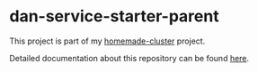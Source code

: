 # dan-service-starter-parent

This project is part of my [homemade-cluster](https://github.com/danparisi/homemade-cluster/blob/main/README.md)
project.

Detailed documentation about this repository can be
found [here](https://github.com/danparisi/homemade-cluster/blob/main/README_JAVA_TECH_PLATFORM.md). 